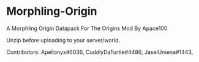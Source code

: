 # Morphling-Origin
A Morphling Origin Datapack For The Origins Mod By Apace100

Unzip before uploading to your server/world.

Contributors:
    Apellonyx#6036,
    CuddlyDaTurtle#4486,
    JaselUmena#1443,

